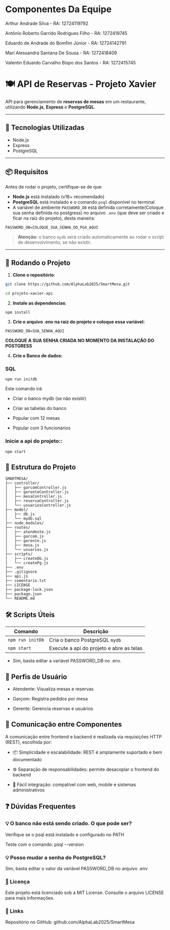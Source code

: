 # Componentes Da Equipe
Arthur Andrade Silva - RA: 12724119792

Antônio Roberto Garrido Rodrigues Filho - RA: 1272419745

Eduardo de Andrade do Bomfim Júnior - RA: 12724142791

Mari Alessandra Santana De Sousa - RA: 1272418409

Valentin Eduardo Carvalho Bispo dos Santos - RA: 1272415745




# 🍽️ API de Reservas - Projeto Xavier

API para gerenciamento de **reservas de mesas** em um restaurante, utilizando **Node.js**, **Express** e **PostgreSQL**.

---

## 🚀 Tecnologias Utilizadas

- Node.js
- Express
- PostgreSQL

---

## 📦 Requisitos

Antes de rodar o projeto, certifique-se de que:

- **Node.js** está instalado (v18+ recomendado)
- **PostgreSQL** está instalado e o comando `psql` disponível no terminal
- A variável de ambiente `PASSWORD_DB` está definida corretamente(Coloque sua senha definida no postgress) no arquivo `.env` (que deve ser criado e ficar na raiz do projeto), desta maneira:

```
PASSWORD_DB=COLOQUE_SUA_SENHA_DO_PG4_AQUI
```

> **Atenção:** o banco `mydb` será criado automaticamente ao rodar o script de desenvolvimento, se não existir.

---

## 🧪 Rodando o Projeto

1. **Clone o repositório**:

```bash
git clone https://github.com/AlphaLab2025/SmartMesa.git
```

```bash
cd projeto-xavier-api
```

2. **Instale as dependencias**:
```
npm install
```

3.   **Crie o arquivo .env na raiz do projeto e coloque essa variável:**
```
PASSWORD_DB=SUA_SENHA_AQUI
```
**COLOQUE A SUA SENHA CRIADA NO MOMENTO DA INSTALAÇÃO DO POSTGRESS**

4. **Crie o Banco de dados:**

### SQL
```
npm run initdb
```
Este comando irá:

- Criar o banco mydb (se não existir)

- Criar as tabelas do banco

- Popular com 12 mesas

- Popular com 3 funcionários

### **Inicie a api do projeto:**:

```
npm start
```


## 🧪 Estrutura do Projeto
```
SMARTMESA/
├── controller/
│   ├── garcomController.js
│   ├── gerenteController.js
│   ├── mesaController.js
│   ├── reservaController.js
│   └── usuariosController.js
├── model/
│   ├── db.js
│   └── mydb.sql
├── node_modules/
├── routes/
│   ├── atendente.js
│   ├── garcom.js
│   ├── gerente.js
│   ├── mesa.js
│   └── usuarios.js
├── scripts/
│   ├── createDb.js
│   └── createPg.js
├── .env
├── .gitignore
├── api.js
├── comentario.txt
├── LICENSE
├── package-lock.json
├── package.json
└── README.md
```

## 🛠 Scripts Úteis
| Comando              | Descrição                                                 |
| -------------------- | --------------------------------------------------------- |
| `npm run initDb`     | Cria o banco PostgreSQL `mydb`                            |
| `npm start`          | Execute a api do projeto e abre as telas                  |

- Sim, basta editar a variável PASSWORD_DB no .env.

## 👥 Perfis de Usuário

- Atendente: Visualiza mesas e reservas

- Garçom: Registra pedidos por mesa

- Gerente: Gerencia reservas e usuários

## 💬 Comunicação entre Componentes

A comunicação entre frontend e backend é realizada via requisições HTTP (REST), escolhida por:

- 📦 Simplicidade e escalabilidade: REST é amplamente suportado e bem documentado

- ⚙️ Separação de responsabilidades: permite desacoplar o frontend do backend

- 🔌 Fácil integração: compatível com web, mobile e sistemas administrativos

## ❓ Dúvidas Frequentes

### 💡 O banco não está sendo criado. O que pode ser?

Verifique se o psql está instalado e configurado no PATH

Teste com o comando: psql --version

### 💡 Posso mudar a senha do PostgreSQL?

Sim, basta editar o valor da variável PASSWORD_DB no arquivo .env

### 📄 Licença

Este projeto está licenciado sob a MIT License. Consulte o arquivo LICENSE para mais informações.

### 🔗 Links

Repositório no GitHub: github.com/AlphaLab2025/SmartMesa
